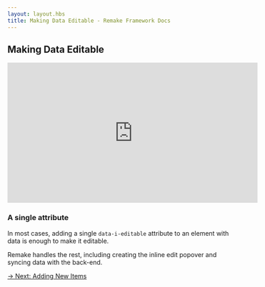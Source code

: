 ```yaml
---
layout: layout.hbs
title: Making Data Editable - Remake Framework Docs
---
```


## Making Data Editable

<iframe width="560" height="315" src="https://www.youtube-nocookie.com/embed/9i1RU5iU4DY" frameborder="0" allow="accelerometer; autoplay; encrypted-media; gyroscope; picture-in-picture" allowfullscreen></iframe>

### A single attribute

In most cases, adding a single `data-i-editable` attribute to an element with data is enough to make it editable.

Remake handles the rest, including creating the inline edit popover and syncing data with the back-end.

<div class="spacer--8"></div>

<a class="slanted-link" href="/adding-new-items/"><span>&rarr; Next: Adding New Items</span></a>

